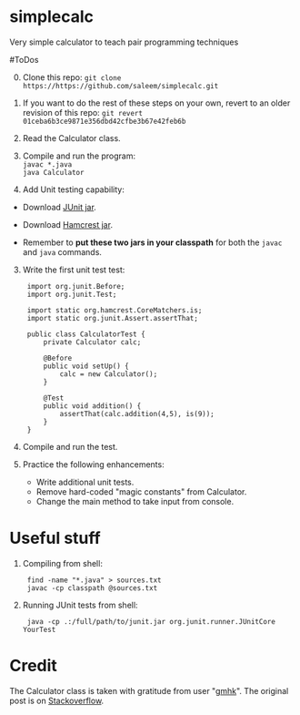 # simplecalc
Very simple calculator to teach pair programming techniques

#ToDos

0. Clone this repo: ``git clone https://https://github.com/saleem/simplecalc.git``

0. If you want to do the rest of these steps on your own, revert to an older revision of this repo: ``git revert 01ceba6b3ce9871e356dbd42cfbe3b67e42feb6b``  
        
1. Read the Calculator class.
2. Compile and run the program:  
``javac *.java``  
``java Calculator``

3. Add Unit testing capability:  
  * Download [JUnit jar](http://search.maven.org/remotecontent?filepath=junit/junit/4.12/junit-4.12.jar).  

  * Download [Hamcrest jar](http://search.maven.org/remotecontent?filepath=org/hamcrest/hamcrest-core/1.3/hamcrest-core-1.3.jar).
  
  * Remember to **put these two jars in your classpath** for both the ``javac`` and ``java`` commands.  

3. Write the first unit test test:  

        import org.junit.Before;
        import org.junit.Test;

        import static org.hamcrest.CoreMatchers.is;
        import static org.junit.Assert.assertThat;

        public class CalculatorTest {
            private Calculator calc;
	
            @Before
            public void setUp() {
                calc = new Calculator();
            }

            @Test
            public void addition() {
                assertThat(calc.addition(4,5), is(9));
            }
        }
  
5. Compile and run the test.
6. Practice the following enhancements:   
   * Write additional unit tests.  
   * Remove hard-coded "magic constants" from Calculator.  
   * Change the main method to take input from console.

# Useful stuff
1. Compiling from shell:  

        find -name "*.java" > sources.txt
        javac -cp classpath @sources.txt

2. Running JUnit tests from shell:  

        java -cp .:/full/path/to/junit.jar org.junit.runner.JUnitCore YourTest
        
        
# Credit
The Calculator class is taken with gratitude from user "[gmhk](http://stackoverflow.com/users/238052/gmhk)". The original post is on [Stackoverflow](http://stackoverflow.com/questions/2734227/simple-java-calculator).
